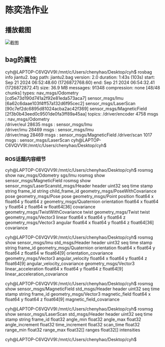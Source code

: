 # 陈奕浩作业

## 播放截图

![截图](run-pic.png)

## bag的属性

cyh@LAPTOP-C6VQVV9I:/mnt/c/Users/chenyhao/Desktop/cyh$ rosbag info jiantu2.
bag 
path:        jiantu2.bag
version:     2.0
duration:    1:43s (103s)
start:       Sep 21 2024 06:52:48.60 (1726872768.60)
end:         Sep 21 2024 06:54:32.41 (1726872872.41)
size:        36.9 MB
messages:    91348
compression: none [48/48 chunks]
types:       nav_msgs/Odometry         [cd5e73d190d741a2f92e81eda573aca7]
             sensor_msgs/Imu           [6a62c6daae103f4ff57a132d6f95cec2]
             sensor_msgs/LaserScan     [90c7ef2dc6895d81024acba2ac42f369]
             sensor_msgs/MagneticField [2f3b0b43eed0c9501de0fa3ff89a45aa]
topics:      /driver/encoder    4758 msgs    : nav_msgs/Odometry        
             /driver/eul       28635 msgs    : sensor_msgs/Imu          
             /driver/imu       28469 msgs    : sensor_msgs/Imu          
             /driver/mag       28469 msgs    : sensor_msgs/MagneticField
             /driver/scan       1017 msgs    : sensor_msgs/LaserScan
cyh@LAPTOP-C6VQVV9I:/mnt/c/Users/chenyhao/Desktop/cyh$ 

### ROS话题内容细节

cyh@LAPTOP-C6VQVV9I:/mnt/c/Users/chenyhao/Desktop/cyh$ rosmsg show nav_msgs/Odometry
sgs/Imu
rosmsg show sensor_msgs/MagneticField
rosmsg show sensor_msgs/LaserScanstd_msgs/Header header
  uint32 seq
  time stamp
  string frame_id
string child_frame_id
geometry_msgs/PoseWithCovariance pose
  geometry_msgs/Pose pose
    geometry_msgs/Point position
      float64 x
      float64 y
      float64 z
    geometry_msgs/Quaternion orientation
      float64 x
      float64 y
      float64 z
      float64 w
  float64[36] covariance
geometry_msgs/TwistWithCovariance twist
  geometry_msgs/Twist twist
    geometry_msgs/Vector3 linear
      float64 x
      float64 y
      float64 z
    geometry_msgs/Vector3 angular
      float64 x
      float64 y
      float64 z
  float64[36] covariance

cyh@LAPTOP-C6VQVV9I:/mnt/c/Users/chenyhao/Desktop/cyh$ rosmsg show sensor_msgs/Imu
std_msgs/Header header
  uint32 seq
  time stamp
  string frame_id
geometry_msgs/Quaternion orientation
  float64 x
  float64 y
  float64 z
  float64 w
float64[9] orientation_covariance
geometry_msgs/Vector3 angular_velocity
  float64 x
  float64 y
  float64 z
float64[9] angular_velocity_covariance
geometry_msgs/Vector3 linear_acceleration
  float64 x
  float64 y
  float64 z
float64[9] linear_acceleration_covariance

cyh@LAPTOP-C6VQVV9I:/mnt/c/Users/chenyhao/Desktop/cyh$ rosmsg show sensor_msgs/MagneticField
std_msgs/Header header
  uint32 seq
  time stamp
  string frame_id
geometry_msgs/Vector3 magnetic_field
  float64 x
  float64 y
  float64 z
float64[9] magnetic_field_covariance

cyh@LAPTOP-C6VQVV9I:/mnt/c/Users/chenyhao/Desktop/cyh$ rosmsg show sensor_msgs/LaserScan
std_msgs/Header header
  uint32 seq
  time stamp
  string frame_id
float32 angle_min
float32 angle_max
float32 angle_increment
float32 time_increment
float32 scan_time
float32 range_min
float32 range_max
float32[] ranges
float32[] intensities

cyh@LAPTOP-C6VQVV9I:/mnt/c/Users/chenyhao/Desktop/cyh$ 
